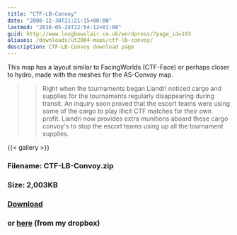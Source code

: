 ```yaml
---
title: "CTF-LB-Convoy"
date: "2008-12-30T21:21:15+00:00"
lastmod: "2016-05-24T22:54:12+01:00"
guid: http://www.longbowslair.co.uk/wordpress/?page_id=193
aliases: /downloads/ut2004-maps/ctf-lb-convoy/
description: CTF-LB-Convoy download page
---
```


This map has a layout similar to FacingWorlds (CTF-Face) or perhaps closer to hydro, made with the meshes for the AS-Convoy map.

> > Right when the tournaments began Liandri noticed cargo and supplies for the tournaments regularly disappearing during transit. An inquiry soon proved that the escort teams were using some of the cargo to play illicit CTF matches for their own profit. Liandri now provides extra munitions aboard these cargo convoy's to stop the escort teams using up all the tournament supplies.

{{< gallery >}}

### Filename: CTF-LB-Convoy.zip
### Size: 2,003KB
### [Download](/files/CTF-LB-Convoy.zip)
### or [here](http://dl.getdropbox.com/u/501502/CTF-LB-Convoy.zip) (from my dropbox)

